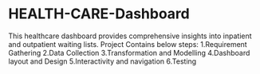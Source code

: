 # HEALTH-CARE-Dashboard

This healthcare dashboard provides comprehensive insights into inpatient and outpatient waiting lists. Project Contains below steps:
1.Requirement Gathering 
2.Data Collection 
3.Transformation and Modelling 
4.Dashboard layout and Design 
5.Interactivity and navigation 6.Testing
